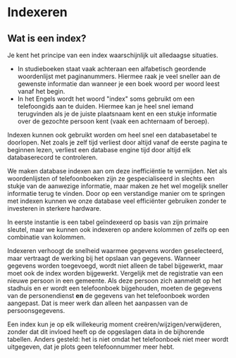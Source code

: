 # Indexeren

## Wat is een index?

Je kent het principe van een index waarschijnlijk uit alledaagse situaties.

* In studieboeken staat vaak achteraan een alfabetisch geordende woordenlijst met paginanummers. Hiermee raak je veel sneller aan de gewenste informatie dan wanneer je een boek woord per woord leest vanaf het begin.
* In het Engels wordt het woord "index" soms gebruikt om een telefoongids aan te duiden. Hiermee kan je heel snel iemand terugvinden als je de juiste plaatsnaam kent en een stukje informatie over de gezochte persoon kent \(vaak een achternaam of beroep\).

Indexen kunnen ook gebruikt worden om heel snel een databasetabel te doorlopen. Net zoals je zelf tijd verliest door altijd vanaf de eerste pagina te beginnen lezen, verliest een database engine tijd door altijd elk databaserecord te controleren.

We maken database indexen aan om deze inefficiëntie te vermijden. Net als woordenlijsten of telefoonboeken zijn ze gespecialiseerd in slechts een stukje van de aanwezige informatie, maar maken ze het wel mogelijk sneller informatie terug te vinden. Door op een verstandige manier om te springen met indexen kunnen we onze database veel efficiënter gebruiken zonder te investeren in sterkere hardware.

In eerste instantie is een tabel geïndexeerd op basis van zijn primaire sleutel, maar we kunnen ook indexeren op andere kolommen of zelfs op een combinatie van kolommen.

Indexeren verhoogt de snelheid waarmee gegevens worden geselecteerd, maar vertraagt de werking bij het opslaan van gegevens. Wanneer gegevens worden toegevoegd, wordt niet alleen de tabel bijgewerkt, maar moet ook de index worden bijgewerkt. Vergelijk met de registratie van een nieuwe persoon in een gemeente. Als deze persoon zich aanmeldt op het stadhuis en er wordt een telefoonboek bijgehouden, moeten de gegevens van de personendienst **en** de gegevens van het telefoonboek worden aangepast. Dat is meer werk dan alleen het aanpassen van de persoonsgegevens.

Een index kun je op elk willekeurig moment creëren/wijzigen/verwijderen, zonder dat dit invloed heeft op de opgeslagen data in de bijhorende tabellen. Anders gesteld: het is niet omdat het telefoonboek niet meer wordt uitgegeven, dat je plots geen telefoonnummer meer hebt.

